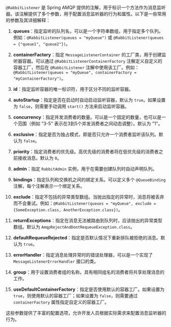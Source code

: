 `@RabbitListener` 是 Spring AMQP 提供的注解，用于标识一个方法作为消息监听器。该注解提供了多个参数，用于配置消息监听器的行为和属性。以下是一些常用的参数及其详细解释：

1. **queues**：指定监听的队列名，可以是一个字符串数组，用于指定多个队列。例如：`@RabbitListener(queues = "myQueue")` 或 `@RabbitListener(queues = {"queue1", "queue2"})`。

2. **containerFactory**：指定 `MessageListenerContainer` 的工厂类，用于创建监听器容器。可以通过 `@RabbitListenerContainerFactory` 注解定义自定义的容器工厂，然后在 `@RabbitListener` 注解中使用该工厂。例如：`@RabbitListener(queues = "myQueue", containerFactory = "myContainerFactory")`。

3. **id**：指定监听容器的唯一标识符，用于区分不同的监听容器。

4. **autoStartup**：指定是否在启动时自动启动监听容器，默认为 `true`。如果设置为 `false`，则需要手动调用 `start()` 方法来启动监听容器。

5. **concurrency**：指定并发消费者的数量。可以是一个固定的数量，也可以是一个范围（例如 "3-5" 表示在3到5个并发消费者之间动态调整）。默认为 "1"。

6. **exclusive**：指定是否为独占模式，即是否只允许一个消费者监听该队列。默认为 `false`。

7. **priority**：指定消费者的优先级。高优先级的消费者将在低优先级的消费者之前接收消息。默认为 `0`。

8. **admin**：指定 `RabbitAdmin` 实例，用于在需要创建队列时自动声明队列。

9. **bindings**：指定队列和交换机之间的绑定关系。可以定义多个 `@QueueBinding` 注解，每个注解表示一个绑定关系。

10. **exclude**：指定不包括的异常类型数组。当抛出指定的异常时，消息将被丢弃而不会重试。例如：`@RabbitListener(queues = "myQueue", exclude = {SomeException.class, AnotherException.class})`。

11. **returnExceptions**：指定在消息无法被路由到队列时，应该抛出的异常类型数组。默认为 `AmqpRejectAndDontRequeueException.class`。

12. **defaultRequeueRejected**：指定是否默认情况下重新排队被拒绝的消息。默认为 `true`。

13. **errorHandler**：指定消息处理异常时的错误处理器，可以是一个实现了 `MessageListenerErrorHandler` 接口的类。

14. **group**：用于设置消费者组的名称。具有相同组名的消费者将共享处理消息的工作。

15. **useDefaultContainerFactory**：指定是否使用默认的容器工厂。如果设置为 `true`，则使用默认的容器工厂；如果设置为 `false`，则需要通过 `containerFactory` 属性指定自定义的容器工厂。

这些参数提供了丰富的配置选项，允许开发人员根据实际需求来配置消息监听器的行为。